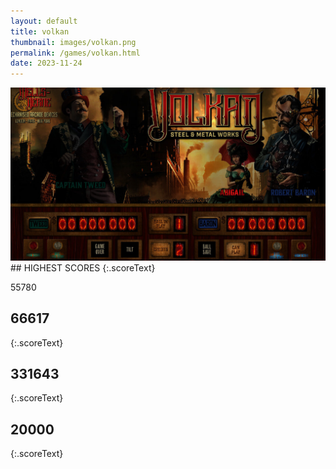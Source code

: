 ```yaml
---
layout: default
title: volkan
thumbnail: images/volkan.png
permalink: /games/volkan.html
date: 2023-11-24
---
```


<img src="../images/volkan.png" class="gameThumbnail img-fluid mx-auto align-middle">
## HIGHEST SCORES
{:.scoreText}

55780

## 66617
{:.scoreText}


## 331643
{:.scoreText}


## 20000
{:.scoreText}



